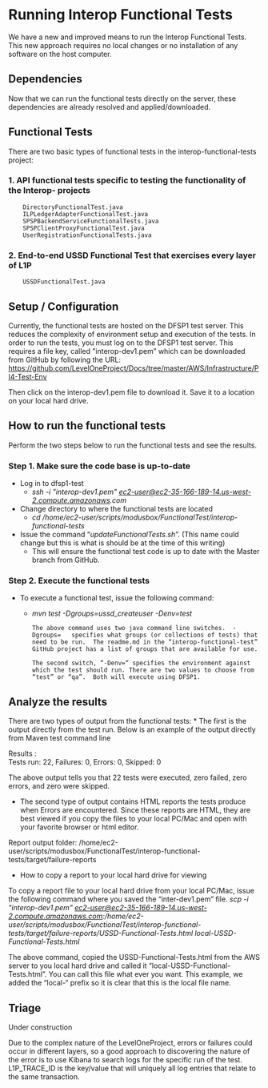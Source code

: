 # Running Interop Functional Tests

We have a new and improved means to run the Interop Functional Tests.  This new approach requires no local changes or no installation of any software on the host computer.


## Dependencies 

Now that we can run the functional tests directly on the server, these dependencies are already resolved and applied/downloaded.


## Functional Tests

There are two basic types of functional tests in the interop-functional-tests project:

###	1.  API functional tests specific to testing the functionality of the Interop- projects
		DirectoryFunctionalTest.java
		ILPLedgerAdapterFunctionalTest.java
		SPSPBackendServiceFunctionalTests.java
		SPSPClientProxyFunctionalTest.java
		UserRegistrationFunctionalTests.java
###	2. End-to-end USSD Functional Test that exercises every layer of L1P
		USSDFunctionalTest.java


## Setup / Configuration

Currently, the functional tests are hosted on the DFSP1 test server.  This reduces the complexity of environment setup and execution of the tests.
	In order to run the tests, you must log on to the DFSP1 test server.  This requires a file key, called "interop-dev1.pem” which can be downloaded from GitHub by following the URL: https://github.com/LevelOneProject/Docs/tree/master/AWS/Infrastructure/PI4-Test-Env

Then click on the interop-dev1.pem file to download it.  Save it to a location on your local hard drive.


## How to run the functional tests

Perform the two steps below to run the functional tests and see the results.

###	Step 1.  Make sure the code base is up-to-date
* Log in to dfsp1-test
  * _ssh -i "interop-dev1.pem" ec2-user@ec2-35-166-189-14.us-west-2.compute.amazonaws.com_
* Change directory to where the functional tests are located
  * _cd /home/ec2-user/scripts/modusbox/FunctionalTest/interop-functional-tests_
* Issue the command “_updateFunctionalTests.sh_”. (This name could change but this is what is should be at the time of this writing)
  * This will ensure the functional test code is up to date with the Master branch from GitHub.

###	Step 2.  Execute the functional tests
* To execute a functional test, issue the following command:
  * _mvn test -Dgroups=ussd_createuser -Denv=test_

		The above command uses two java command line switches.  -Dgroups=   specifies what groups (or collections of tests) that need to be run.  The readme.md in the “interop-functional-test” GitHub project has a list of groups that are available for use.

		The second switch, “-Denv=“ specifies the environment against which the test should run. There are two values to choose from “test” or “qa”.  Both will execute using DFSP1.


## Analyze the results 

There are two types of output from the functional tests:
	* The first is the output directly from the test run.  Below is an example of the output directly from Maven test command line

Results :  
    Tests run: 22, Failures: 0, Errors: 0, Skipped: 0

The above output tells you that 22 tests were executed, zero failed, zero errors, and zero were skipped. 


* The second type of output contains HTML reports the tests produce when Errors are encountered. 
	Since these reports are HTML, they are best viewed if you copy the files to your local PC/Mac and open with your favorite browser or html editor.

Report output folder:
/home/ec2-user/scripts/modusbox/FunctionalTest/interop-functional-tests/target/failure-reports

* How to copy a report to your local hard drive for viewing
	
To copy a report file to your local hard drive from your local PC/Mac, issue the following command where you saved the “inter-dev1.pem” file.
_scp -i "interop-dev1.pem" ec2-user@ec2-35-166-189-14.us-west-2.compute.amazonaws.com:/home/ec2-user/scripts/modusbox/FunctionalTest/interop-functional-tests/target/failure-reports/USSD-Functional-Tests.html   local-USSD-Functional-Tests.html_
	
The above command, copied the USSD-Functional-Tests.html from the AWS server to you local hard drive and called it “local-USSD-Functional-Tests.html”.  You can call this file what ever you want.  This example, we added the “local-“ prefix so it is clear that this is the local file name.  
	
## Triage

Under construction

Due to the complex nature of the LevelOneProject, errors or failures could occur in different layers, so a good approach to discovering the nature of the error is to use Kibana to search logs for the specific run of the test.
L1P_TRACE_ID is the key/value that will uniquely all log entries that relate to the same transaction.
